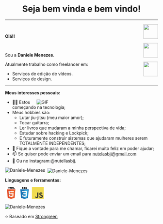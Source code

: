 <h1 align="center"> Seja bem vinda e bem vindo! </h1>
<hr />
<a href="https://github.com/strongreen" target="_blank">
  <img align="right" src="https://cdn.iconscout.com/icon/free/png-256/github-108-438008.png" width="48px" height="48px">
</a><br />
<p align="left" > 
  <b>Olá!!</b>
</p>
<a href="https://www.instagram.com/nutelasbjj/" target="_blank">
  <img align="right" src="https://cdn.icon-icons.com/icons2/1211/PNG/512/1491579602-yumminkysocialmedia36_83067.png" width="48px" height="48px">
</a><br />
<p align="left" >
Sou a <b> Daniele Menezes</b>.
</p>
<p align="left" >
<a href="https://www.linkedin.com/in/daniele-menezes-3081a9197/" target="_blank">
  <img align="right" src="https://i.ibb.co/Kx2GSrT/linkedin.png" width="48px" height="48px">
</a>
<p align="left" >
Atualmente trabalho como freelancer em:
</p>
<p align="left" >
<ul>
  <li> Serviços de edição de vídeos. </li>
  <li> Serviços de design. </li>
</ul>
</p>
</p>

<hr />

**Meus interesses pessoais:**

<img align="right" alt="GIF" src="https://octocat-generator-assets.githubusercontent.com/my-octocat-1626552720080.png" width="400px" />


- 👩‍💻 Estou começando na tecnologia;
- Meus hobbies são: 
  - Lutar jiu-jitsu (meu maior amor); 
  - Tocar guitarra;
  - Ler livros que mudaram a minha perspectiva de vida;
  - Estudar sobre hacking e Lockpick;
  - E futuramente construir sistemas que ajudaram mulheres serem TOTALMENTE INDEPENDENTES; 
- 💬 Fique a vontade para me chamar, ficarei muito feliz em poder ajudar;
- 📫 Se quiser pode enviar um email para nutelasbjj@gmail.com 
- 📲 Ou no instagram:@nutellasbjj.

<p>
  <img align="left" src="https://github-readme-stats.vercel.app/api/top-langs/?username=danielebjj&layout=compact&theme=graywhite&title_color=268bd2" alt="Daniele-Menezes" />
</p>
<p>&nbsp;
  <img align="center" src="https://github-readme-stats.vercel.app/api?username=danielebjj&count_private=true&show_icons=true&theme=graywhite&icon_color=268bd2&title_color=268bd2" alt="Daniele-Menezes" />
</p>

**Linguagens e ferramentas:**  

<p align="left">
<img src="https://raw.githubusercontent.com/devicons/devicon/master/icons/html5/html5-original-wordmark.svg" alt="html5" width="40" height="40"/> 
<img src="https://raw.githubusercontent.com/devicons/devicon/master/icons/css3/css3-original-wordmark.svg" alt="css3" width="40" height="40"/> 
<img src="https://raw.githubusercontent.com/devicons/devicon/master/icons/javascript/javascript-original.svg" alt="javascript" width="40" height="40"/> 

</p>




<p align="left"> <img src="https://komarev.com/ghpvc/?username=danielebjj" alt="Daniele-Menezes" /> </p>

⭐️ Baseado em [Strongreen](https://github.com/Strongreen)

